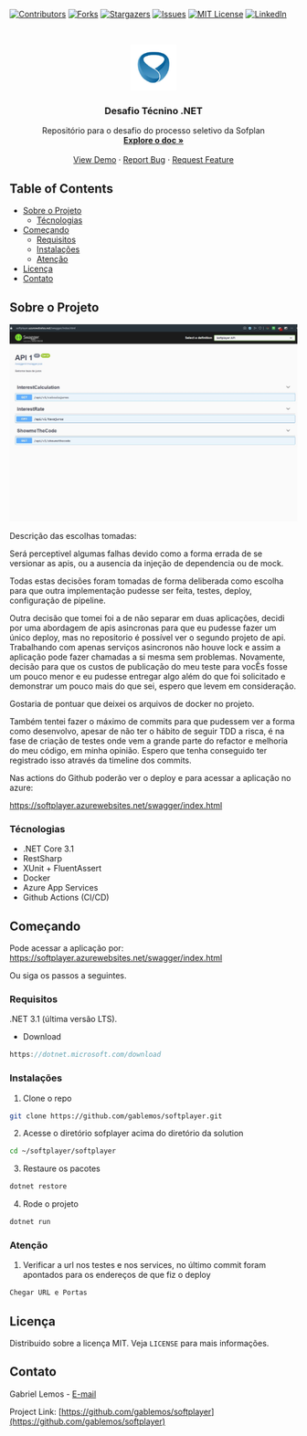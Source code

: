 
[![Contributors][contributors-shield]][contributors-url]
[![Forks][forks-shield]][forks-url]
[![Stargazers][stars-shield]][stars-url]
[![Issues][issues-shield]][issues-url]
[![MIT License][license-shield]][license-url]
[![LinkedIn][linkedin-shield]][linkedin-url]

<br />
<p align="center">
  <a href="https://www.softplan.com.br">
    <img src="images/logo.jpg" alt="Logo" width="80" height="80">
  </a>

  <h3 align="center">Desafio Técnino .NET</h3>

  <p align="center">
    Repositório para o desafio do processo seletivo da Sofplan
    <br />
    <a href="https://github.com/gablemos/softplayer"><strong>Explore o doc »</strong></a>
    <br />
    <br />
    <a href="https://softplayer.azurewebsites.net/swagger/index.html">View Demo</a>
    ·
    <a href="https://github.com/gablemos/softplayer/issues">Report Bug</a>
    ·
    <a href="https://github.com/gablemos/softplayer/issues">Request Feature</a>
  </p>
</p>


## Table of Contents

* [Sobre o Projeto](#sobre-o-projeto)
  * [Técnologias](#técnologias)
* [Começando](#começando)
  * [Requisitos](#requisitos)
  * [Instalações](#instalações)
  * [Atenção](#atenção)
* [Licença](#licença)
* [Contato](#contato)


## Sobre o Projeto

[![Product Name Screen Shot][product-screenshot]](https://example.com)

Descrição das escolhas tomadas:

Será perceptivel algumas falhas devido como a forma errada de se versionar as apis, ou a ausencia da injeção de dependencia ou de mock.


Todas estas decisões foram tomadas de forma deliberada como escolha para que outra implementação pudesse ser feita, testes, deploy, configuração de pipeline.

Outra decisão que tomei foi a de não separar em duas aplicações, decidi por uma abordagem de apis asincronas para que eu pudesse fazer um único deploy, mas no repositorio é possível ver o segundo projeto de api. Trabalhando com apenas serviços asincronos não houve lock e assim a aplicação pode fazer chamadas a si mesma sem problemas. Novamente, decisão para que os custos de publicação do meu teste para vocÊs fosse um pouco menor e eu pudesse entregar algo além do que foi solicitado e demonstrar um pouco mais do que sei, espero que levem em consideração.

Gostaria de pontuar que deixei os arquivos de docker no projeto.

Também tentei fazer o máximo de commits para que pudessem ver a forma como desenvolvo, apesar de não ter o hábito de seguir TDD a risca, é na fase de criação de testes onde vem a grande parte do refactor e melhoria do meu código, em minha opinião. Espero que tenha conseguido ter registrado isso através da timeline dos commits.

Nas actions do Github poderão ver o deploy e para acessar a aplicação no azure: 

https://softplayer.azurewebsites.net/swagger/index.html


### Técnologias

* .NET Core 3.1
* RestSharp
* XUnit + FluentAssert
* Docker
* Azure App Services
* Github Actions (CI/CD)

## Começando

Pode acessar a aplicação por: https://softplayer.azurewebsites.net/swagger/index.html

Ou siga os passos a seguintes.

### Requisitos

.NET 3.1 (última versão LTS).
* Download
```C#
https://dotnet.microsoft.com/download
```

### Instalações
 
1. Clone o repo
```sh
git clone https://github.com/gablemos/softplayer.git
```
2. Acesse o diretório sofplayer acima do diretório da solution
```sh
cd ~/softplayer/softplayer
``` 
3. Restaure os pacotes
```sh
dotnet restore
```
4. Rode o projeto
```sh
dotnet run
```

### Atenção

1. Verificar a url nos testes e nos services, no último commit foram apontados para os endereços de que fiz o deploy
```sh
Chegar URL e Portas
```

## Licença

Distribuido sobre a licença MIT. Veja `LICENSE` para mais informações.


## Contato

Gabriel Lemos - [E-mail](gabrielelias.lemos@gmail.com)

Project Link: [https://github.com/gablemos/softplayer](https://github.com/gablemos/softplayer)

<!-- https://www.markdownguide.org/basic-syntax/#reference-style-links -->
[contributors-shield]: https://img.shields.io/github/contributors/gablemos/softplayer.svg?style=flat-square
[contributors-url]: https://github.com/gablemos/softplayer/graphs/contributors
[forks-shield]: https://img.shields.io/github/forks/gablemos/softplayer.svg?style=flat-square
[forks-url]: https://github.com/gablemos/softplayer/network/members
[stars-shield]: https://img.shields.io/github/stars/gablemos/softplayer.svg?style=flat-square
[stars-url]: https://github.com/gablemos/softplayer/stargazers
[issues-shield]: https://img.shields.io/github/issues/gablemos/softplayer.svg?style=flat-square
[issues-url]: https://github.com/gablemos/softplayer/issues
[license-shield]: https://img.shields.io/github/license/gablemos/softplayer.svg?style=flat-square
[license-url]: https://github.com/gablemos/softplayer/blob/master/LICENSE.txt
[linkedin-shield]: https://img.shields.io/badge/-LinkedIn-black.svg?style=flat-square&logo=linkedin&colorB=555
[linkedin-url]: https://linkedin.com/in/lemosgabriel/
[product-screenshot]: images/screenshot.jpg

